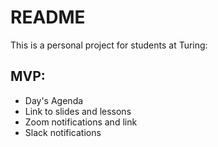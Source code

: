 # README

This is a personal project for students at Turing:

## MVP:
- Day's Agenda
- Link to slides and lessons
- Zoom notifications and link
- Slack notifications
